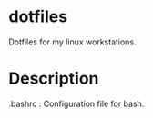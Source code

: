 dotfiles
========

Dotfiles for my linux workstations.

# Description

.bashrc : Configuration file for bash.
